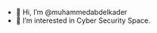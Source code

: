 - 👋 Hi, I’m @muhammedabdelkader
- 👀 I’m interested in Cyber Security Space. 
<!-- 
- 🌱 I’m currently learning 
- 💞️ I’m looking to collaborate on ...
- 📫 How to reach me ...
---> 

<!---
muhammedabdelkader/muhammedabdelkader is a ✨ special ✨ repository because its `README.md` (this file) appears on your GitHub profile.
You can click the Preview link to take a look at your changes.
--->
